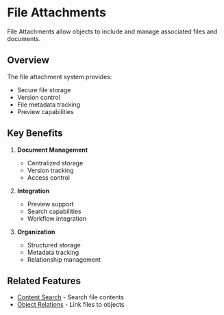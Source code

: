 # File Attachments

File Attachments allow objects to include and manage associated files and documents.

## Overview

The file attachment system provides:
- Secure file storage
- Version control
- File metadata tracking
- Preview capabilities

## Key Benefits

1. **Document Management**
   - Centralized storage
   - Version tracking
   - Access control

2. **Integration**
   - Preview support
   - Search capabilities
   - Workflow integration

3. **Organization**
   - Structured storage
   - Metadata tracking
   - Relationship management

## Related Features

- [Content Search](content-search.md) - Search file contents
- [Object Relations](object-relations.md) - Link files to objects 